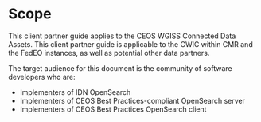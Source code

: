 # Scope

This client partner guide applies to the CEOS WGISS Connected Data Assets. This client partner
guide is applicable to the CWIC within CMR and the FedEO instances, as well as potential other
data partners.

The target audience for this document is the community of software developers who are:

* Implementers of IDN OpenSearch
* Implementers of CEOS Best Practices-compliant OpenSearch server
* Implementers of CEOS Best Practices OpenSearch client

